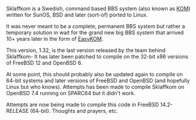 Sklaffkom is a Swedish, command based BBS system (also known as [KOM](https://en.wikipedia.org/wiki/KOM_(bulletin_board_system))) written for SunOS, BSD and later (sort-of) ported to Linux. 

It was never meant to be a complete, permanent BBS system but rather a temporary solution in wait for the grand new big BBS system that arrived 10+ years later in the form of [EasyKOM](https://sv.wikipedia.org/wiki/EasyKOM). 

This version, 1.32, is the last version released by the team behind Sklaffkom- It has later been patched to compile on the 32-bit x86 versions of FreeBSD 12 and OpenBSD 6. 

At some point, this should probably also be updated again to compile on 64-bit systems and later versions of FreeBSD and OpenBSD (and hopefully Linux but who knows). Attempts has been made to compile Sklaffkom on OpenBSD 7.4 running on SPARC64 but it didn't work. 

Attempts are now being made to compile this code in FreeBSD 14.2-RELEASE (64-bit).  Thoughts and prayers, etc. 
